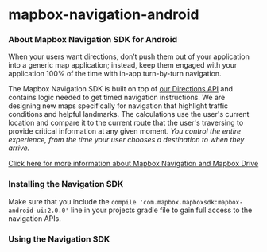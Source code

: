 # mapbox-navigation-android


### About Mapbox Navigation SDK for Android

When your users want directions, don’t push them out of your application into a generic map application; instead, keep them engaged with your application 100% of the time with in-app turn-by-turn navigation.

The Mapbox Navigation SDK is built on top of [our Directions API](https://github.com/mapbox/mapbox-java/blob/master/mapbox/libjava-services/src/main/java/com/mapbox/services/api/directions/v5/DirectionsService.java) and contains logic needed to get timed navigation instructions. We are designing new maps specifically for navigation that highlight traffic conditions and helpful landmarks. The calculations use the user's current location and compare it to the current route that the user's traversing to provide critical information at any given moment. _You control the entire experience, from the time your user chooses a destination to when they arrive._

<!---
Keep adding text...
-->

<!---
Uncomment out the line below once this PR is merged: https://github.com/mapbox/android-docs/pull/38

[Our full documentation on Mapbox Navigation](https://www.mapbox.com/mapbox-navigation/2.1.0/navigation/)
-->

[Click here for more information about Mapbox Navigation and Mapbox Drive](https://www.mapbox.com/drive/)



### Installing the Navigation SDK

Make sure that you include the `compile 'com.mapbox.mapboxsdk:mapbox-android-ui:2.0.0'` line in your projects gradle file to gain full access to the navigation APIs.

<!---
Keep adding text...
-->




### Using the Navigation SDK

<!---
Keep adding text...
-->

